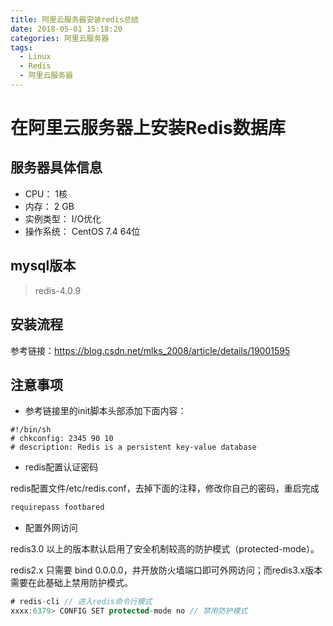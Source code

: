 ```yaml
---
title: 阿里云服务器安装redis总结
date: 2018-05-01 15:18:20
categories: 阿里云服务器
tags:
  - Linux
  - Redis
  - 阿里云服务器
---
```


# 在阿里云服务器上安装Redis数据库  

## 服务器具体信息  

* CPU： 1核 
* 内存： 2 GB 
* 实例类型： I/O优化 
* 操作系统： CentOS 7.4 64位  

## mysql版本  

> redis-4.0.9  

## 安装流程  

参考链接：<https://blog.csdn.net/mlks_2008/article/details/19001595>  

## 注意事项  

* 参考链接里的init脚本头部添加下面内容：  

```properties
#!/bin/sh
# chkconfig: 2345 90 10
# description: Redis is a persistent key-value database
```  
* redis配置认证密码  

redis配置文件/etc/redis.conf，去掉下面的注释，修改你自己的密码，重启完成

```java
requirepass footbared  
```   

* 配置外网访问  

redis3.0 以上的版本默认启用了安全机制较高的防护模式（protected-mode）。  

redis2.x 只需要 bind 0.0.0.0，并开放防火墙端口即可外网访问；而redis3.x版本需要在此基础上禁用防护模式。  

```java
# redis-cli // 进入redis命令行模式  
xxxx:6379> CONFIG SET protected-mode no // 禁用防护模式 
```  

